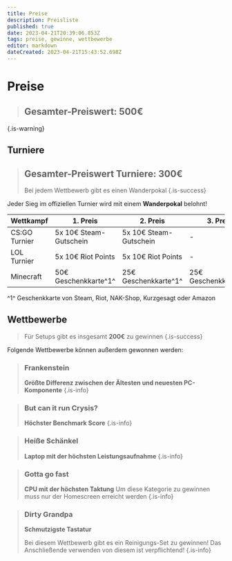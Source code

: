 ```yaml
---
title: Preise
description: Preisliste
published: true
date: 2023-04-21T20:39:06.853Z
tags: preise, gewinne, wettbewerbe
editor: markdown
dateCreated: 2023-04-21T15:43:52.698Z
---
```


# Preise
> ## Gesamter-Preiswert: 500€
{.is-warning}



## Turniere

> ## Gesamter-Preiswert Turniere: 300€
> Bei jedem Wettbewerb gibt es einen Wanderpokal
{.is-success}



Jeder Sieg im offiziellen Turnier wird mit einem **Wanderpokal** belohnt! 

|Wettkampf   			|1. Preis   							| 2. Preis								|	3. Preis								|
|---							|---											|---											|	---											|
|CS:GO Turnier   	| 5x 10€ Steam-Gutschein	| 5x 10€ Steam-Gutschein	| -												|
|LOL Turnier   		| 5x 10€ Riot Points			| 5x 10€ Riot Points			| -												|
|Minecraft				| 50€ Geschenkkarte^1^		| 25€ Geschenkkarte^1^ 		| 25€ Geschenkkarte^1^		|

^1^ Geschenkkarte von Steam, Riot, NAK-Shop, Kurzgesagt oder Amazon



## Wettbewerbe
> Für Setups gibt es insgesamt **200€** zu gewinnen
{.is-success}


Folgende Wettbewerbe können außerdem gewonnen werden:
> ### Frankenstein
> **Größte Differenz zwischen der Ältesten und neuesten PC-Komponente**
{.is-info}


> ### But can it run Crysis?
> **Höchster Benchmark Score**
{.is-info}


> ### Heiße Schänkel
> **Laptop mit der höchsten Leistungsaufnahme**
{.is-info}


> ### Gotta go fast
> **CPU mit der höchsten Taktung**
> Um diese Kategorie zu gewinnen muss nur der Homescreen erreicht werden
{.is-info}


> ### Dirty Grandpa
> **Schmutzigste Tastatur**
>
> Bei diesem Wettbewerb gibt es ein Reinigungs-Set zu gewinnen!
> Das Anschließende verwenden von diesem ist verpflichtend!
{.is-info}


